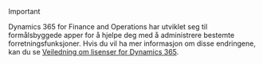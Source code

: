 > [!IMPORTANT]
> Dynamics 365 for Finance and Operations har utviklet seg til formålsbyggede apper for å hjelpe deg med å administrere bestemte forretningsfunksjoner. Hvis du vil ha mer informasjon om disse endringene, kan du se [Veiledning om lisenser for Dynamics 365](https://mbs.microsoft.com/Files/public/365/Dynamics365LicensingGuide.pdf).
 
